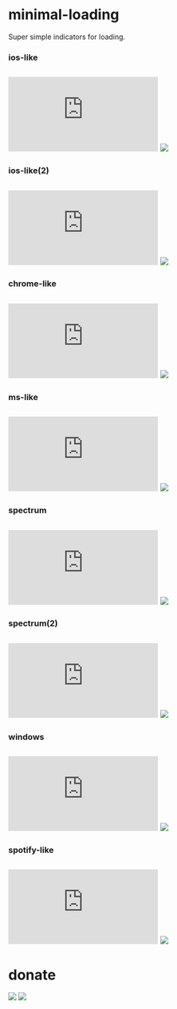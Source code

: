 # minimal-loading

Super simple indicators for loading.

### ios-like
![](https://img.badgesize.io/gaoryrt/minimal-loading/master/html/ios-like1.html)
[![](./gif/ios-like1.gif)](./html/ios-like1.html)
----

### ios-like(2)
![](https://img.badgesize.io/gaoryrt/minimal-loading/master/html/ios-like2.html)
[![](./gif/ios-like2.gif)](./html/ios-like2.html)
----

### chrome-like
![](https://img.badgesize.io/gaoryrt/minimal-loading/master/html/chrome-like.html)
[![](./gif/chrome-like.gif)](./html/chrome-like.html)
----

### ms-like
![](https://img.badgesize.io/gaoryrt/minimal-loading/master/html/ms-like.html)
[![](./gif/ms-like.gif)](./html/ms-like.html)
----

### spectrum
![](https://img.badgesize.io/gaoryrt/minimal-loading/master/html/spectrum.html)
[![](./gif/spectrum.gif)](./html/spectrum.html)
----

### spectrum(2)
![](https://img.badgesize.io/gaoryrt/minimal-loading/master/html/spectrum2.html)
[![](./gif/spectrum2.gif)](./html/spectrum2.html)
----

### windows
![](https://img.badgesize.io/gaoryrt/minimal-loading/master/html/windows.html)
[![](./gif/windows.gif)](./html/windows.html)
----

### spotify-like
![](https://img.badgesize.io/gaoryrt/minimal-loading/master/html/spotify-like.html)
[![](./gif/spotify-like.gif)](./html/spotify-like.html)
----

# donate
[![](https://cdn.buymeacoffee.com/buttons/default-white.png)](https://www.buymeacoffee.com/pT2Y5iN)
![](https://jungle.fm/assets/donate.jpg)
